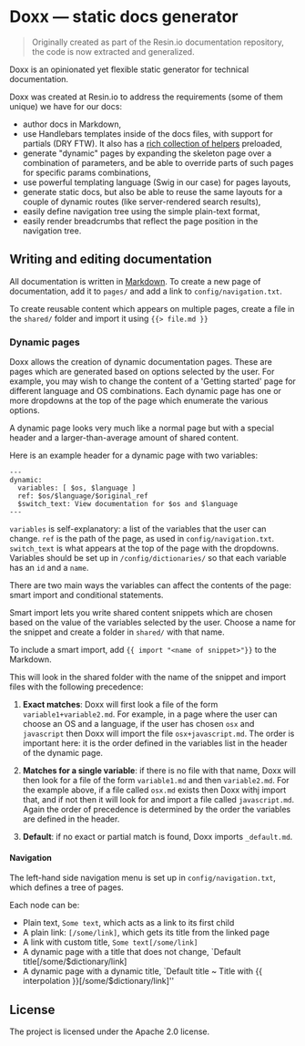 Doxx — static docs generator
======================

> Originally created as part of the Resin.io documentation repository, the code is now extracted and generalized.

Doxx is an opinionated yet flexible static generator for technical documentation.

Doxx was created at Resin.io to address the requirements (some of them unique) we have for our docs:
* author docs in Markdown,
* use Handlebars templates inside of the docs files, with support for partials (DRY FTW). It also has a [rich collection of helpers](https://github.com/assemble/handlebars-helpers) preloaded,
* generate "dynamic" pages by expanding the skeleton page over a combination of parameters, and be able to override parts of such pages for specific params combinations,
* use powerful templating language (Swig in our case) for pages layouts,
* generate static docs, but also be able to reuse the same layouts for a couple of dynamic routes (like server-rendered search results),
* easily define navigation tree using the simple plain-text format,
* easily render breadcrumbs that reflect the page position in the navigation tree.

## Writing and editing documentation

All documentation is written in [Markdown](https://github.com/adam-p/markdown-here/wiki/Markdown-Cheatsheet). To create a new page of documentation, add it to `pages/` and add a link to `config/navigation.txt`.

To create reusable content which appears on multiple pages, create a file in the `shared/` folder and import it using `{{> file.md }}`

### Dynamic pages

Doxx allows the creation of dynamic documentation pages. These are pages which are generated based on options selected by the user. For example, you may wish to change the content of a 'Getting started' page for different language and OS combinations. Each dynamic page has one or more dropdowns at the top of the page which enumerate the various options.

A dynamic page looks very much like a normal page but with a special header and a larger-than-average amount of shared content.

Here is an example header for a dynamic page with two variables:

```
---
dynamic:
  variables: [ $os, $language ]
  ref: $os/$language/$original_ref
  $switch_text: View documentation for $os and $language
---
```

`variables` is self-explanatory: a list of the variables that the user can change. `ref` is the path of the page, as used in `config/navigation.txt`. `switch_text` is what appears at the top of the page with the dropdowns. Variables should be set up in `/config/dictionaries/` so that each variable has an `id` and a `name`.

There are two main ways the variables can affect the contents of the page: smart import and conditional statements.

Smart import lets you write shared content snippets which are chosen based on the value of the variables selected by the user. Choose a name for the snippet and create a folder in `shared/` with that name.

To include a smart import, add `{{ import "<name of snippet>"}}` to the Markdown.

This will look in the shared folder with the name of the snippet and import files with the following precedence:

1) **Exact matches**: Doxx will first look a file of the form `variable1+variable2.md`. For example, in a page where the user can choose an OS and a language, if the user has chosen `osx` and `javascript` then Doxx will import the file `osx+javascript.md`. The order is important here: it is the order defined in the variables list in the header of the dynamic page.

2) **Matches for a single variable**: if there is no file with that name, Doxx will then look for a file of the form `variable1.md` and then `variable2.md`. For the example above, if a file called `osx.md` exists then Doxx withj import that, and if not then it will look for and import a file called `javascript.md`. Again the order of precedence is determined by the order the variables are defined in the header.

3) **Default**: if no exact or partial match is found, Doxx imports `_default.md`.

#### Navigation

The left-hand side navigation menu is set up in `config/navigation.txt`, which defines a tree of pages.

Each node can be:

- Plain text, `Some text`, which acts as a link to its first child
- A plain link: `[/some/link]`, which gets its title from the linked page
- A link with custom title, `Some text[/some/link]`
- A dynamic page with a title that does not change, `Default title[/some/$dictionary/link]
- A dynamic page with a dynamic title, `Default title ~ Title with {{ interpolation }}[/some/$dictionary/link]''

License
-------

The project is licensed under the Apache 2.0 license.
